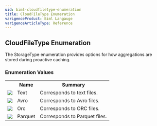 ```yaml
---
uid: biml-cloudfiletype-enumeration
title: CloudFileType Enumeration
varigenceProduct: Biml Langauge
varigenceArticleType: Reference
---
```


## CloudFileType Enumeration<div class="LanguageSummary"><div class ="SummaryItem">The StorageType enumeration provides options for how aggregations are stored during proactive caching.</div></div><div class="EnumValueGroup">### Enumeration Values<table id="EnumValue" class="MemberList"><tbody><tr><th class="MemberTypeIconColumnHeader">&nbsp;</th><th class="MemberNameColumnHeader">Name</th><th class="MemberSummaryColumnHeader">Summary</th></tr><tr class="cd0"><td align="center" class="MemberTypeIcon"><img src="enumValue.png"></img></td><td class="MemberName">Text</td><td class="MemberSummary"><div class ="SummaryItem">Corresponds to text files.</div></td></tr><tr class="cd1"><td align="center" class="MemberTypeIcon"><img src="enumValue.png"></img></td><td class="MemberName">Avro</td><td class="MemberSummary"><div class ="SummaryItem">Corresponds to Avro files.</div></td></tr><tr class="cd0"><td align="center" class="MemberTypeIcon"><img src="enumValue.png"></img></td><td class="MemberName">Orc</td><td class="MemberSummary"><div class ="SummaryItem">Corresponds to ORC files.</div></td></tr><tr class="cd1"><td align="center" class="MemberTypeIcon"><img src="enumValue.png"></img></td><td class="MemberName">Parquet</td><td class="MemberSummary"><div class ="SummaryItem">Corresponds to Parquet files.</div></td></tr></tbody></table></div>